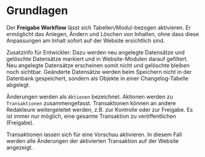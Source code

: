 # Grundlagen

Der **Freigabe Workflow** lässt sich Tabellen/Modul-bezogen aktivieren. Er ermöglicht das Anlegen, Ändern und Löschen von Inhalten, ohne dass diese Anpassungen am Inhalt sofort auf der Website ersichtlich sind.

Zusatzinfo für Entwickler: Dazu werden neu angelegte Datensätze und gelöschte Datensätze markiert und in Website-Modulen darauf gefiltert. Neu angelegte Datensätze erscheinen somit nicht und gelöschte bleiben noch sichtbar. Geänderte Datensätze werden beim Speichern nicht in der Datenbank gespeichert, sondern als Objekte in einer Changelog-Tabelle abgelegt.

Änderungen werden als `Aktionen` bezeichnet. Aktionen werden zu `Transaktionen` zusammengefasst. Transaktionen können an andere Redakteure weitergeleitet werden, z.B. zur Kontrolle oder zur Freigabe. Es ist immer nur möglich, eine gesamte Transaktion zu veröffentlichen \(Freigabe\).

Transaktionen lassen sich für eine Vorschau aktivieren. In diesem Fall werden alle Änderungen der aktivierten Transaktion auf der Website angezeigt.

